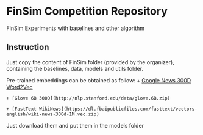 # FinSim Competition Repository

FinSim Experiments with baselines and other algorithm

## Instruction 

Just copy the content of FinSim folder (provided by the organizer), containing the baselines, data, models and utils folder.

Pre-trained embeddings can be obtained as follow:
	+ [Google News 300D Word2Vec](https://github.com/mmihaltz/word2vec-GoogleNews-vectors)

	+ [Glove 6B 300D](http://nlp.stanford.edu/data/glove.6B.zip)

	+ [FastText WikiNews](https://dl.fbaipublicfiles.com/fasttext/vectors-english/wiki-news-300d-1M.vec.zip)

Just download them and put them in the models folder
